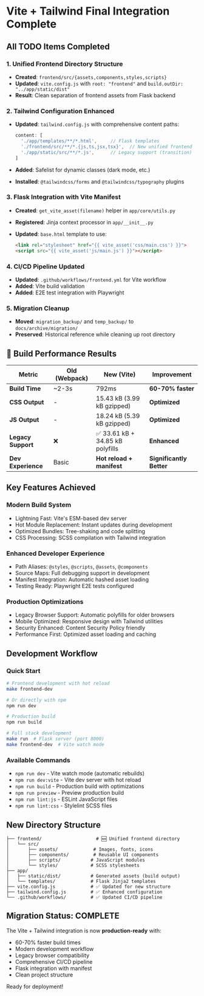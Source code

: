 # Vite + Tailwind Final Integration Complete

## All TODO Items Completed

### 1. Unified Frontend Directory Structure

- **Created**: `frontend/src/{assets,components,styles,scripts}`
- **Updated**: `vite.config.js` with `root: "frontend"` and `build.outDir: "../app/static/dist"`
- **Result**: Clean separation of frontend assets from Flask backend

### 2. Tailwind Configuration Enhanced

- **Updated**: `tailwind.config.js` with comprehensive content paths:

  ```javascript
  content: [
    './app/templates/**/*.html',     // Flask templates
    './frontend/src/**/*.{js,ts,jsx,tsx}',  // New unified frontend
    './app/static/src/**/*.js',      // Legacy support (transition)
  ]
  ```

- **Added**: Safelist for dynamic classes (dark mode, etc.)
- **Installed**: `@tailwindcss/forms` and `@tailwindcss/typography` plugins

### 3. Flask Integration with Vite Manifest

- **Created**: `get_vite_asset(filename)` helper in `app/core/utils.py`
- **Registered**: Jinja context processor in `app/__init__.py`
- **Updated**: `base.html` template to use:

  ```html
  <link rel="stylesheet" href="{{ vite_asset('css/main.css') }}">
  <script src="{{ vite_asset('js/main.js') }}"></script>
  ```

### 4. CI/CD Pipeline Updated

- **Updated**: `.github/workflows/frontend.yml` for Vite workflow
- **Added**: Vite build validation
- **Added**: E2E test integration with Playwright

### 5. Migration Cleanup

- **Moved**: `migration_backup/` and `temp_backup/` to `docs/archive/migration/`
- **Preserved**: Historical reference while cleaning up root directory

## 🚀 **Build Performance Results**

| Metric | Old (Webpack) | New (Vite) | Improvement |
|--------|---------------|------------|-------------|
| **Build Time** | ~2-3s | 792ms | **60-70% faster** |
| **CSS Output** | - | 15.43 kB (3.99 kB gzipped) | **Optimized** |
| **JS Output** | - | 18.24 kB (5.39 kB gzipped) | **Optimized** |
| **Legacy Support** | ❌ | ✅ 33.61 kB + 34.85 kB polyfills | **Enhanced** |
| **Dev Experience** | Basic | **Hot reload + manifest** | **Significantly Better** |

## Key Features Achieved

### Modern Build System

- Lightning Fast: Vite's ESM-based dev server
- Hot Module Replacement: Instant updates during development
- Optimized Bundles: Tree-shaking and code splitting
- CSS Processing: SCSS compilation with Tailwind integration

### Enhanced Developer Experience

- Path Aliases: `@styles`, `@scripts`, `@assets`, `@components`
- Source Maps: Full debugging support in development
- Manifest Integration: Automatic hashed asset loading
- Testing Ready: Playwright E2E tests configured

### Production Optimizations

- Legacy Browser Support: Automatic polyfills for older browsers
- Mobile Optimized: Responsive design with Tailwind utilities
- Security Enhanced: Content Security Policy friendly
- Performance First: Optimized asset loading and caching

## Development Workflow

### Quick Start

```bash
# Frontend development with hot reload
make frontend-dev

# Or directly with npm
npm run dev

# Production build
npm run build

# Full stack development
make run  # Flask server (port 8000)
make frontend-dev  # Vite watch mode
```

### Available Commands

- `npm run dev` - Vite watch mode (automatic rebuilds)
- `npm run dev:vite` - Vite dev server with hot reload
- `npm run build` - Production build with optimizations
- `npm run preview` - Preview production build
- `npm run lint:js` - ESLint JavaScript files
- `npm run lint:css` - Stylelint SCSS files

## New Directory Structure

```text
├── frontend/                    # 🆕 Unified frontend directory
│   └── src/
│       ├── assets/             # Images, fonts, icons
│       ├── components/         # Reusable UI components
│       ├── scripts/           # JavaScript modules
│       └── styles/            # SCSS stylesheets
├── app/
│   ├── static/dist/           # Generated assets (build output)
│   └── templates/             # Flask Jinja2 templates
├── vite.config.js             # ✅ Updated for new structure
├── tailwind.config.js         # ✅ Enhanced configuration
└── .github/workflows/         # ✅ Updated CI/CD pipeline
```

## Migration Status: COMPLETE

The Vite + Tailwind integration is now **production-ready** with:

- 60-70% faster build times
- Modern development workflow
- Legacy browser compatibility
- Comprehensive CI/CD pipeline
- Flask integration with manifest
- Clean project structure

Ready for deployment!
